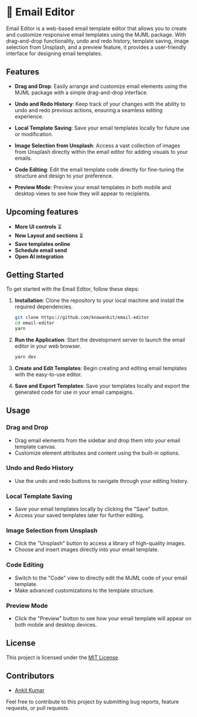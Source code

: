 
# 📧 Email Editor

Email Editor is a web-based email template editor that allows you to create and customize responsive email templates using the MJML package. With drag-and-drop functionality, undo and redo history, template saving, image selection from Unsplash, and a preview feature, it provides a user-friendly interface for designing email templates.

## Features

- **Drag and Drop**: Easily arrange and customize email elements using the MJML package with a simple drag-and-drop interface.

- **Undo and Redo History**: Keep track of your changes with the ability to undo and redo previous actions, ensuring a seamless editing experience.

- **Local Template Saving**: Save your email templates locally for future use or modification.

- **Image Selection from Unsplash**: Access a vast collection of images from Unsplash directly within the email editor for adding visuals to your emails.

- **Code Editing**: Edit the email template code directly for fine-tuning the structure and design to your preference.

- **Preview Mode**: Preview your email templates in both mobile and desktop views to see how they will appear to recipients.

## Upcoming features

- **More UI controls** ⏳
- **New Layout and sections** ⏳
- **Save templates online**
- **Schedule email send**
- **Open AI integration**

## Getting Started

To get started with the Email Editor, follow these steps:

1. **Installation**: Clone the repository to your local machine and install the required dependencies.

   ```bash
   git clone https://github.com/knowankit/email-editor
   cd email-editor
   yarn
   ```

2. **Run the Application**: Start the development server to launch the email editor in your web browser.

   ```bash
   yarn dev
   ```

3. **Create and Edit Templates**: Begin creating and editing email templates with the easy-to-use editor.

4. **Save and Export Templates**: Save your templates locally and export the generated code for use in your email campaigns.

## Usage

### Drag and Drop

- Drag email elements from the sidebar and drop them into your email template canvas.
- Customize element attributes and content using the built-in options.

### Undo and Redo History

- Use the undo and redo buttons to navigate through your editing history.

### Local Template Saving

- Save your email templates locally by clicking the "Save" button.
- Access your saved templates later for further editing.

### Image Selection from Unsplash

- Click the "Unsplash" button to access a library of high-quality images.
- Choose and insert images directly into your email template.

### Code Editing

- Switch to the "Code" view to directly edit the MJML code of your email template.
- Make advanced customizations to the template structure.

### Preview Mode

- Click the "Preview" button to see how your email template will appear on both mobile and desktop devices.

## License

This project is licensed under the [MIT License](LICENSE).

## Contributors

- [Ankit Kumar](https://github.com/knowankit)

Feel free to contribute to this project by submitting bug reports, feature requests, or pull requests.
